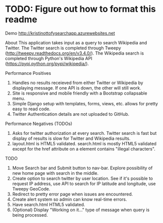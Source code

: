 # TODO: Figure out how to format this readme

Demo
http://kristinottofysearchapp.azurewebsites.net

About
This application takes input as a query to search Wikipedia and Twitter. 
The Twitter search is completed through Tweepy (http://tweepy.readthedocs.org/en/v3.4.0/).
The Wikipedia search is completed through Python's Wikipedia API (https://pypi.python.org/pypi/wikipedia/).

Performance Positives
1. Handles no results receieved from either Twitter or Wikipedia by displaying message. If one API is down, the other will still work.
2. Site is responsive and mobile friendly with a Bootstrap collapsable menu.
3. Simple Django setup with templates, forms, views, etc. allows for pretty easy to read code.
4. Twitter Authentication details are not uploaded to GitHub.

Performance Negatives (TODOs)
1. Asks for twitter authorization at every search. Twitter search is fast but display of results is slow for Twitter and Wikipedia results.
2. layout.html is HTML5 validated. search.html is mostly HTML5 validated except for the href attribute on a element contains "illegal characters".

TODO
1. Move Search bar and Submit button to nav-bar. Explore possibility of new home page with search in the middle.
2. Create option to search twitter by user location. See if it's possible to request IP address, use API to search for IP latitude and longitude, use Tweepy GeoCode.
3. Redirect to pretty error page when issues are encountered.
4. Create alert system so admin can know real-time errors.
5. Have search.html HTML5 validated.
6. (Optional) Display "Working on it..." type of message when query is being processed.